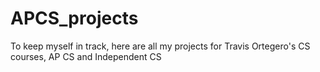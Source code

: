 # APCS_projects
To keep myself in track, here are all my projects for Travis Ortegero's CS courses, AP CS and Independent CS
